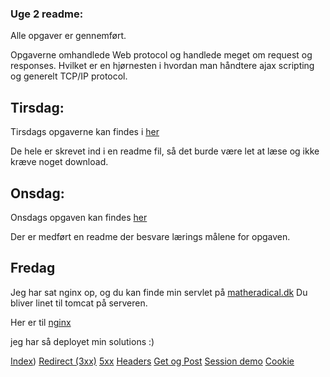 ### Uge 2 readme:

Alle opgaver er gennemført.

Opgaverne omhandlede Web protocol og handlede meget om request og responses. Hvilket er en hjørnesten i hvordan man håndtere ajax scripting og generelt TCP/IP protocol.


## Tirsdag:

Tirsdags opgaverne kan findes i [her](https://github.com/cph-mn521/week2/tree/master/27_8_thirs) 

De hele er skrevet ind i en readme fil, så det burde være let at læse og ikke kræve noget download.


## Onsdag:

Onsdags opgaven kan findes [her](https://github.com/cph-mn521/week2/tree/master/28_8_wed) 

Der er medført en readme der besvare lærings målene for opgaven.

## Fredag

Jeg har sat nginx op, og du kan finde min servlet på [matheradical.dk](http://www.matheradical.dk:8080/) 
Du bliver linet til tomcat på serveren.

Her er til [nginx](http://www.matheradical.dk:80/) 

jeg har så deployet min solutions :)

[Index](http://www.matheradical.dk:8080/w2/))
[Redirect (3xx)](http://www.matheradical.dk:8080/w2/redirect)
[5xx](http://www.matheradical.dk:8080/w2/ups)
[Headers](http://www.matheradical.dk:8080/w2/reqheaders)
[Get og Post](http://www.matheradical.dk:8080/w2/getpost.html)
[Session demo](http://www.matheradical.dk:8080/w2/sescook)
[Cookie](http://www.matheradical.dk:8080/w2/CookieDemo)

